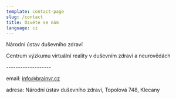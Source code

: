 ```yaml
---
template: contact-page
slug: /contact
title: Ozvěte se nám
language: cz
---
```

Národní ústav duševního zdraví

Centrum výzkumu virtuální reality v duševním zdraví a neurovědách



\-------------------



email:  info@brainvr.cz

adresa: Národní ústav duševního zdraví, Topolová 748, Klecany